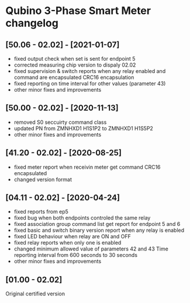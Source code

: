 # Qubino 3-Phase Smart Meter changelog

## [50.06 - 02.02] - [2021-01-07]
- fixed output check when set is sent for endpoint 5
- corrected measuring chip version to dispaly 02.02
- fixed supervision & switch reports when any relay enabled and command are encapsulated CRC16 encapsulation
- fixed reporting on time interval for other values (parameter 43)
- other minor fixes and improvements

## [50.00 - 02.02] - [2020-11-13]
- removed S0 seccuirty command class
- updated PN from ZMNHXD1 H1S1P2 to ZMNHXD1 H1S5P2  
- other minor fixes and improvements

## [41.20 - 02.02] - [2020-08-25]
- fixed meter report when receivin meter get command CRC16 encapsulated
- changed version format

## [04.11 - 02.02] - [2020-04-24]
- fixed reports from ep5
- fixed bug when both endpoints controled the same relay
- fixed association group command list get report for endpoint 5 and 6
- fixed basic and switch binary version report when any relay is enabled
- fixed LED behaviour when relay are ON and OFF
- fixed relay reports when only one is enabled
- changed minimum allowed value of parameters 42 and 43 Time reporting interval from 600 seconds to 30 seconds
- other minor fixes and improvements

## [01.00 - 02.02]
Original certified version